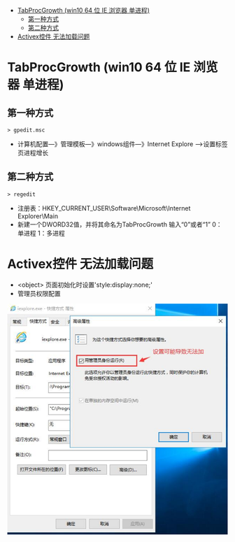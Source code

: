 <!-- TOC -->

- [TabProcGrowth (win10 64 位 IE 浏览器 单进程)](#tabprocgrowth-win10-64-位-ie-浏览器-单进程)
    - [第一种方式](#第一种方式)
    - [第二种方式](#第二种方式)
- [Activex控件 无法加载问题](#activex控件-无法加载问题)

<!-- /TOC -->

# TabProcGrowth (win10 64 位 IE 浏览器 单进程)

## 第一种方式
```
> gpedit.msc
```
* 计算机配置—》管理模板—》windows组件—》Internet Explore -->设置标签页进程增长

## 第二种方式
```
> regedit
```

* 注册表：HKEY_CURRENT_USER\Software\Microsoft\Internet Explorer\Main
* 新建一个DWORD32值，并将其命名为TabProcGrowth 输入“0”或者“1” 0：单进程 1：多进程

# Activex控件 无法加载问题

* \<object\> 页面初始化时设置'style:display:none;' 
* 管理员权限配置

![Alt text](./img/01.jpg)